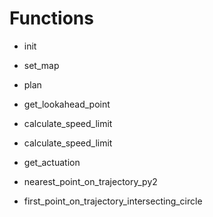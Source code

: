 # Functions
- init
- set_map
- plan
- get_lookahead_point

- calculate_speed_limit
- calculate_speed_limit
- get_actuation
- nearest_point_on_trajectory_py2
- first_point_on_trajectory_intersecting_circle

